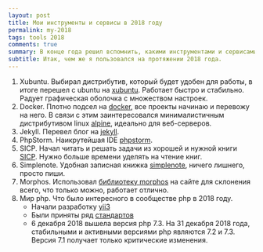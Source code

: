 ```yaml
---
layout: post 
title: Мои инструменты и сервисы в 2018 году
permalink: my-2018
tags: tools 2018
comments: true
summary: В конце года решил вспомнить, какими инструментами и сервисами я пользовался в 2018 году и вероятно буду пользоваться дальше
subtitle: Итак, чем же я пользовался на протяжении 2018 года.
--- 
```


1. Xubuntu. Выбирал дистрибутив, который будет удобен для работы, в итоге перешел с ubuntu на [xubuntu](https://xubuntu.org/).
Работает быстро и стабильно. Радует графическая оболочка с множеством настроек.
2. Docker. Плотно подсел на [docker](https://www.docker.com/), все проекты начинаю и перевожу на него. В связи с этим заинтересовался
минималистичным дистрибутивом linux [alpine](https://alpinelinux.org/), идеально для веб-серверов.
3. Jekyll. Перевел блог на [jekyll](https://jekyllrb.com/).
4. PhpStorm. Наикрутейшая IDE [phpstorm](https://www.jetbrains.com/phpstorm/).
5. SICP. Начал читать и решать задачи из хорошей и нужной книги [SICP](https://www.ozon.ru/context/detail/id/5322055/). Нужно больше времени уделять на чтение книг.
6. Simplenote. Удобная записная книжка [simplenote](https://simplenote.com/), ничего лишнего, просто пиши.
7. Morphos. Использовал [библиотеку morphos](http://morphos.io/) на сайте для склонения всего, что только можно, работает
отлично.
8. Мир php. Что было интересного в сообществе php в 2018 году. 
    - Начали разработку [yii3](https://github.com/yiisoft/yii-core)
    - Были приняты ряд [стандартов](https://www.php-fig.org/psr/#index-by-status)
    - 6 декабря 2018 вышела версия php 7.3. На 31 декабря 2018 года, стабильными и активными версиями php являются 7.2 и 7.3. Версия 7.1 получает только критические изменения.